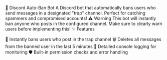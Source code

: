 🤖 Discord Auto-Ban Bot
A Discord bot that automatically bans users who send messages in a designated "trap" channel. Perfect for catching spammers and compromised accounts!
⚠️ Warning
This bot will instantly ban anyone who posts in the configured channel. Make sure to clearly warn users before implementing this!
✨ Features

🔨 Instantly bans users who post in the trap channel
🗑️ Deletes all messages from the banned user in the last 5 minutes
📝 Detailed console logging for monitoring
🛡️ Built-in permission checks and error handling